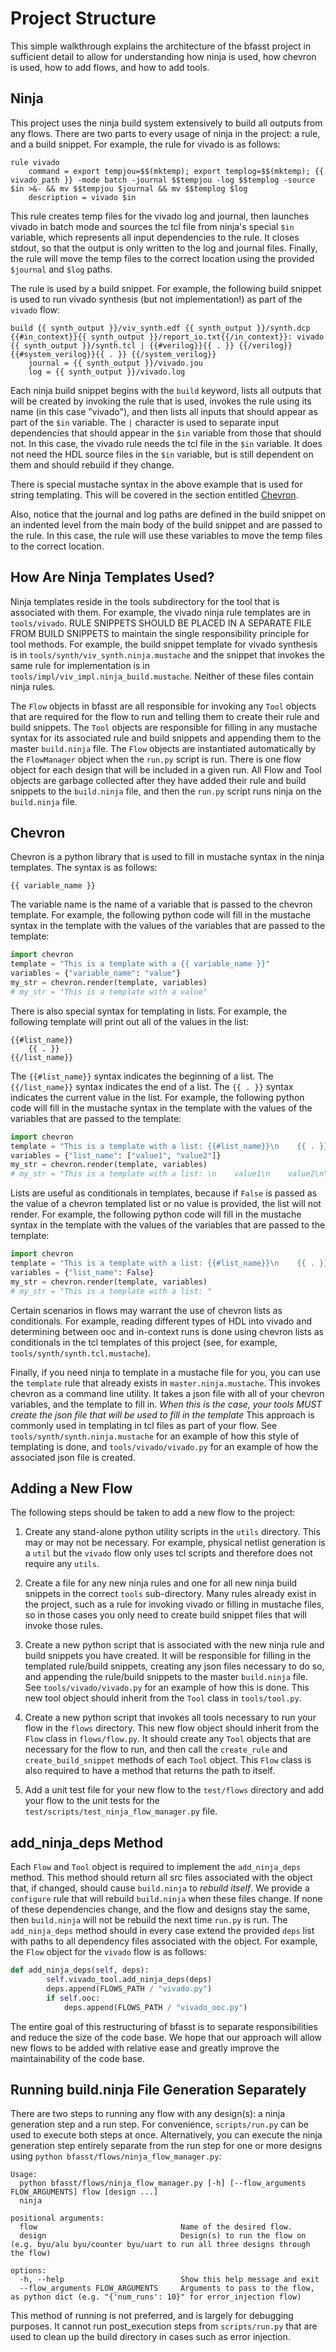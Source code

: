 # Project Structure

This simple walkthrough explains the architecture of the bfasst project in sufficient detail to allow for understanding how ninja is used, how chevron is used, how to add flows, and how to add tools.

## Ninja

This project uses the ninja build system extensively to build all outputs from any flows. There are two parts to every usage of ninja in the project: a rule, and a build snippet. For example, the rule for vivado is as follows:

```
rule vivado
    command = export tempjou=$$(mktemp); export templog=$$(mktemp); {{ vivado_path }} -mode batch -journal $$tempjou -log $$templog -source $in >&- && mv $$tempjou $journal && mv $$templog $log
    description = vivado $in
```

This rule creates temp files for the vivado log and journal, then launches vivado in batch mode and sources the tcl file from ninja's special `$in` variable, which represents all input dependencies to the rule. It closes stdout, so that the output is only written to the log and journal files. Finally, the rule will move the temp files to the correct location using the provided `$journal` and `$log` paths.

The rule is used by a build snippet. For example, the following build snippet is used to run vivado synthesis (but not implementation!) as part of the `vivado` flow:

```
build {{ synth_output }}/viv_synth.edf {{ synth_output }}/synth.dcp {{#in_context}}{{ synth_output }}/report_io.txt{{/in_context}}: vivado {{ synth_output }}/synth.tcl | {{#verilog}}{{ . }} {{/verilog}} {{#system_verilog}}{{ . }} {{/system_verilog}}
    journal = {{ synth_output }}/vivado.jou
    log = {{ synth_output }}/vivado.log
```

Each ninja build snippet begins with the `build` keyword, lists all outputs that will be created by invoking the rule that is used, invokes the rule using its name (in this case "vivado"), and then lists all inputs that should appear as part of the `$in` variable. The `|` character is used to separate input dependencies that should appear in the `$in` variable from those that should not. In this case, the vivado rule needs the tcl file in the `$in` variable. It does not need the HDL source files in the `$in` variable, but is still dependent on them and should rebuild if they change.

There is special mustache syntax in the above example that is used for string templating. This will be covered in the section entitled [Chevron](#chevron).

Also, notice that the journal and log paths are defined in the build snippet on an indented level from the main body of the build snippet and are passed to the rule. In this case, the rule will use these variables to move the temp files to the correct location.

## How Are Ninja Templates Used?

Ninja templates reside in the tools subdirectory for the tool that is associated with them. For example, the vivado ninja rule templates are in `tools/vivado`. RULE SNIPPETS SHOULD BE PLACED IN A SEPARATE FILE FROM BUILD SNIPPETS to maintain the single responsibility principle for tool methods. For example, the build snippet template for vivado synthesis is in `tools/synth/viv_synth.ninja.mustache` and the snippet that invokes the same rule for implementation is in `tools/impl/viv_impl.ninja_build.mustache`. Neither of these files contain ninja rules.

The `Flow` objects in bfasst are all responsible for invoking any `Tool` objects that are required for the flow to run and telling them to create their rule and build snippets. The `Tool` objects are responsible for filling in any mustache syntax for its associated rule and build snippets and appending them to the master `build.ninja` file. The `Flow` objects are instantiated automatically by the `FlowManager` object when the `run.py` script is run. There is one flow object for each design that will be included in a given run. All Flow and Tool objects are garbage collected after they have added their rule and build snippets to the `build.ninja` file, and then the `run.py` script runs ninja on the `build.ninja` file.

## Chevron

Chevron is a python library that is used to fill in mustache syntax in the ninja templates. The syntax is as follows:
```
{{ variable_name }}
```
The variable name is the name of a variable that is passed to the chevron template. For example, the following python code will fill in the mustache syntax in the template with the values of the variables that are passed to the template:

```py
import chevron
template = "This is a template with a {{ variable_name }}"
variables = {"variable_name": "value"}
my_str = chevron.render(template, variables)
# my_str = "This is a template with a value"
```

There is also special syntax for templating in lists. For example, the following template will print out all of the values in the list:

```
{{#list_name}}
    {{ . }}
{{/list_name}}
```

The `{{#list_name}}` syntax indicates the beginning of a list. The `{{/list_name}}` syntax indicates the end of a list. The `{{ . }}` syntax indicates the current value in the list. For example, the following python code will fill in the mustache syntax in the template with the values of the variables that are passed to the template:

```py
import chevron
template = "This is a template with a list: {{#list_name}}\n    {{ . }}\n{{/list_name}}"
variables = {"list_name": ["value1", "value2"]}
my_str = chevron.render(template, variables)
# my_str = "This is a template with a list: \n    value1\n    value2\n"
```

Lists are useful as conditionals in templates, because if `False` is passed as the value of a chevron templated list or no value is provided, the list will not render. For example, the following python code will fill in the mustache syntax in the template with the values of the variables that are passed to the template:

```py
import chevron
template = "This is a template with a list: {{#list_name}}\n    {{ . }}\n{{/list_name}}"
variables = {"list_name": False}
my_str = chevron.render(template, variables)
# my_str = "This is a template with a list: "
```

Certain scenarios in flows may warrant the use of chevron lists as conditionals. For example, reading different types of HDL into vivado and determining between ooc and in-context runs is done using chevron lists as conditionals in the tcl templates of this project (see, for example, `tools/synth/synth.tcl.mustache`).

Finally, if you need ninja to template in a mustache file for you, you can use the `template` rule that already exists in `master.ninja.mustache`. This invokes chevron as a command line utility. It takes a json file with all of your chevron variables, and the template to fill in. *When this is the case, your tools MUST create the json file that will be used to fill in the template* This approach is commonly used in templating in tcl files as part of your flow. See `tools/synth/synth.ninja.mustache` for an example of how this style of templating is done, and `tools/vivado/vivado.py` for an example of how the associated json file is created.

## Adding a New Flow

The following steps should be taken to add a new flow to the project:

1. Create any stand-alone python utility scripts in the `utils` directory. This may or may not be necessary. For example, physical netlist generation is a `util` but the `vivado` flow only uses tcl scripts and therefore does not require any `utils`.

2. Create a file for any new ninja rules and one for all new ninja build snippets in the correct `tools` sub-directory. Many rules already exist in the project, such as a rule for invoking vivado or filling in mustache files, so in those cases you only need to create build snippet files that will invoke those rules.

3. Create a new python script that is associated with the new ninja rule and build snippets you have created. It will be responsible for filling in the templated rule/build snippets, creating any json files necessary to do so, and appending the rule/build snippets to the master `build.ninja` file. See `tools/vivado/vivado.py` for an example of how this is done. This new tool object should inherit from the `Tool` class in `tools/tool.py`.

4. Create a new python script that invokes all tools necessary to run your flow in the `flows` directory. This new flow object should inherit from the `Flow` class in `flows/flow.py`. It should create any `Tool` objects that are necessary for the flow to run, and then call the `create_rule` and `create_build_snippet` methods of each `Tool` object. This `Flow` class is also required to have a method that returns the path to itself.

5. Add a unit test file for your new flow to the `test/flows` directory and add your flow to the unit tests for the `test/scripts/test_ninja_flow_manager.py` file.

## add_ninja_deps Method

Each `Flow` and `Tool` object is required to implement the `add_ninja_deps` method. This method should return all src files associated with the object that, if changed, should cause `build.ninja` to *rebuild itself*. We provide a `configure` rule that will rebuild `build.ninja` when these files change. If none of these dependencies change, and the flow and designs stay the same, then `build.ninja` will not be rebuild the next time `run.py` is run. The `add_ninja_deps` method should in every case extend the provided `deps` list with paths to all dependency files associated with the object. For example, the `Flow` object for the `vivado` flow is as follows:

```py
def add_ninja_deps(self, deps):
        self.vivado_tool.add_ninja_deps(deps)
        deps.append(FLOWS_PATH / "vivado.py")
        if self.ooc:
            deps.append(FLOWS_PATH / "vivado_ooc.py")
```

The entire goal of this restructuring of bfasst is to separate responsibilities and reduce the size of the code base. We hope that our approach will allow new flows to be added with relative ease and greatly improve the maintainability of the code base.

## Running build.ninja File Generation Separately
There are two steps to running any flow with any design(s): a ninja generation step and a run step. For convenience, `scripts/run.py` can be used to execute both steps at once. Alternatively, you can execute the ninja generation step entirely separate from the run step for one or more designs using `python bfasst/flows/ninja_flow_manager.py`:

```
Usage: 
  python bfasst/flows/ninja_flow_manager.py [-h] [--flow_arguments FLOW_ARGUMENTS] flow [design ...]
  ninja

positional arguments:
  flow                                Name of the desired flow.
  design                              Design(s) to run the flow on (e.g. byu/alu byu/counter byu/uart to run all three designs through the flow)

options:
  -h, --help                          Show this help message and exit
  --flow_arguments FLOW_ARGUMENTS     Arguments to pass to the flow, as python dict (e.g. "{'num_runs': 10}" for error_injection flow)
```

This method of running is not preferred, and is largely for debugging purposes. It cannot run post_execution steps from `scripts/run.py` that are used to clean up the build directory in cases such as error injection.
